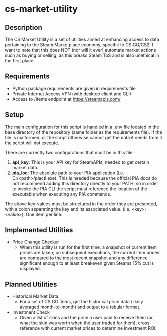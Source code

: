 # cs-market-utility
 ## Description
 The CS Market Utility is a set of utilities aimed at enhancing access to data pertaining to the Steam Marketplace economy, specific to CS:GO/CS2. I want to note that this does NOT (nor will it ever) automate market actions such as buying or selling, as this breaks Steam ToS and is also unethical in the first place.

## Requirements
* Python package requirements are given in requirements file
* Private Internet Access VPN (with desktop client and CLI)
* Access to /Items endpoint at https://steamapis.com/

## Setup
The main configuration for this script is handled in a .env file located in the base directory of the repository (same folder as the requirements file). If the file is malformed, or the script otherwise cannot get the data it needs from it the script will not execute.

There are currently two configurations that must be in this file:
1. **api_key**: This is your API key for SteamAPIs, needed to get certain market data.
2. **pia_loc**: The absolute path to your PIA application (i.e. C:/\<path>/piactl.exe). This is needed because the official PIA docs do not recommend adding this directory directly to your PATH, so in order to invoke the PIA CLI the script must reference the location of the executable when executing any PIA commands.

The above key-values must be structured in the order they are presented, with a colon separating the key and its associated value. (i.e. \<key>:\<value>). One item per line.


 ## Implemented Utilities
 * Price Change Checker
    * When this utility is run for the first time, a snapshot of current item prices are taken; on subsequent executions, the current item prices are compared to the most recent snapshot and any difference significant enough to at least breakeven given Steams 15% cut is displayed.

## Planned Utilities
* Historical Market Data
    * For a set of CS:GO items, get the historical price data (likely averaged month-to-month) and output to a tabular format.
* Investment Check
    * Given a list of skins and the price a user paid to receive them (or, what the skin was worth when the user traded for them), cross-reference with current market prices to determine investment ROI.
